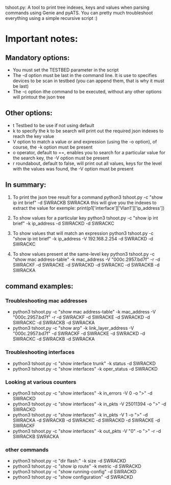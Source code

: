 tshoot.py: A tool to print tree indexes, keys and values when parsing commands using Genie and pyATS. You can pretty much troubleshoot everything using a simple recursive script :)

# Important notes:
## Mandatory options:
- You must set the TESTBED parameter in the script
- The -d option must be last in the command line.  It is use to specifies devices to be scan in testbed (you can append them, that is why it must be last)
- The -c option ithe command to be executed, without any other options will printout the json tree

## Other options:
- t Testbed to be use if not using default
- k to specify the k to be search will print out the required json indexes to reach the key value
- V option to match a value or and expression (using the -o option), of course, the -k option must be present
- o operator, default to ==, enables you to search for a particular value for the search key, the -V option must be present
- r  roundabout, default to false, will print out all values, keys for the level with the values was found, the -V option must be present

## In summary:
1. To print the json tree result for a command
python3 tshoot.py -c "show ip int brief" -d SWRACKB SWRACKA
this will give you the indexes to extract the value for exemple: print(p1['interface']['Vlan1']['ip_address'])

2. To show values for a particular key
python3 tshoot.py  -c "show ip int brief" -k ip_address -d SWRACKD -d SWRACKC

3. To show values that will match an expression
python3 tshoot.py  -c "show ip int brief" -k ip_address -V 192.168.2.254 -d SWRACKD -d SWRACKC

4. To show values present at the same-level key
python3 tshoot.py  -c "show mac address-table" -k mac_address -V "000c.2957.bd7f" -r -d SWRACKF -d SWRACKE -d SWRACKD -d SWRACKC -d SWRACKB -d SWRACKA

## command examples:
### Troubleshooting mac addresses
- python3 tshoot.py  -c "show mac address-table" -k mac_address -V "000c.2957.bd7f" -r -d SWRACKF -d SWRACKE -d SWRACKD -d SWRACKC -d SWRACKB -d SWRACKA
- python3 tshoot.py  -c "show arp" -k link_layer_address -V "000c.2957.bd7f" -d SWRACKF -d SWRACKE -d SWRACKD -d SWRACKC -d SWRACKB -d SWRACKA

### Troubleshooting interfaces
- python3 tshoot.py  -c "show interface trunk" -k status -d SWRACKD
- python3 tshoot.py  -c "show interfaces" -k oper_status -d SWRACKD

### Looking at various counters
- python3 tshoot.py   -c "show interfaces"  -k in_errors -V 0 -o ">" -d SWRACKD
- python3 tshoot.py -c "show interfaces" -k in_pkts -V 25011394 -o ">" -d SWRACKD
- python3 tshoot.py -c "show interfaces" -k in_pkts -V 1 -o ">" -d SWRACKA -d SWRACKB -d SWRACKC -d SWRACKD -d SWRACKE -d SWRACKF
- python3 tshoot.py -c "show interfaces" -k out_pkts -V "0" -o ">" -r  -d SWRACKB SWRACKA

### other commands
- python3 tshoot.py  -c "dir flash:" -k size -d SWRACKD
- python3 tshoot.py  -c "show ip route" -k metric -d SWRACKD
- python3 tshoot.py  -c "show running-config" -d SWRACKD
- python3 tshoot.py  -c "show configuration" -d SWRACKD

